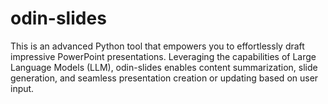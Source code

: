 # odin-slides
This is an advanced Python tool that empowers you to effortlessly draft impressive PowerPoint presentations. Leveraging the capabilities of Large Language Models (LLM), odin-slides enables content summarization, slide generation, and seamless presentation creation or updating based on user input. 
